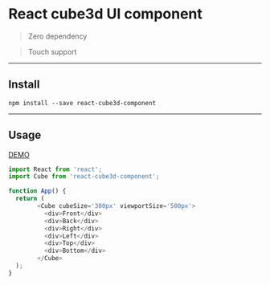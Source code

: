 #  React cube3d UI component

> Zero dependency

> Touch support
____________________________________________________
 
## Install
```
npm install --save react-cube3d-component
```

____________________________________________________
## Usage

[DEMO](https://sakalx.github.io/react-cube-3d/)

```javascript
import React from 'react';
import Cube from 'react-cube3d-component';

function App() {
  return (
        <Cube cubeSize='300px' viewportSize='500px'>
          <div>Front</div>
          <div>Back</div>
          <div>Right</div>
          <div>Left</div>
          <div>Top</div>
          <div>Bottom</div>
        </Cube>
  );
}
```